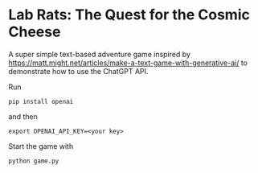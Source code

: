 # Lab Rats: The Quest for the Cosmic Cheese

A super simple text-based adventure game inspired by https://matt.might.net/articles/make-a-text-game-with-generative-ai/ to demonstrate how to use the ChatGPT API.

Run
```
pip install openai
```
and then 
```
export OPENAI_API_KEY=<your key>
```

Start the game with
```
python game.py
```
